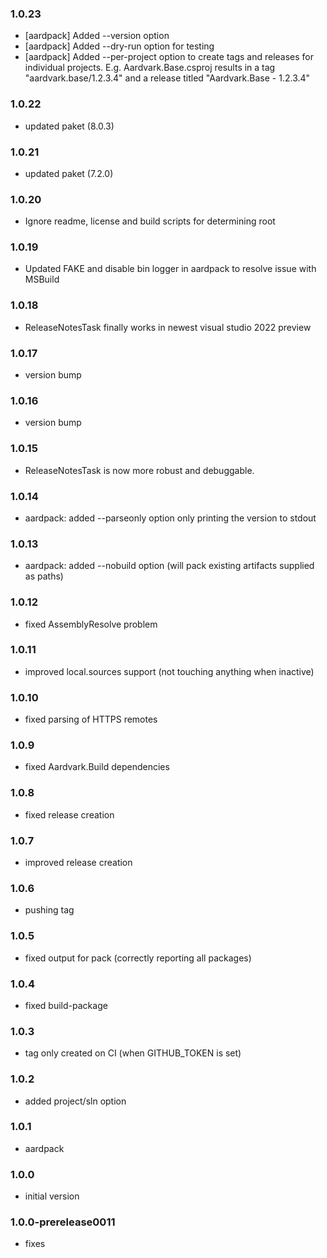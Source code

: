 ### 1.0.23
- [aardpack] Added --version option
- [aardpack] Added --dry-run option for testing
- [aardpack] Added --per-project option to create tags and releases for individual projects. E.g. Aardvark.Base.csproj results in a tag "aardvark.base/1.2.3.4" and a release titled "Aardvark.Base - 1.2.3.4"

### 1.0.22
* updated paket (8.0.3)

### 1.0.21
* updated paket (7.2.0)

### 1.0.20
* Ignore readme, license and build scripts for determining root

### 1.0.19
* Updated FAKE and disable bin logger in aardpack to resolve issue with MSBuild

### 1.0.18
* ReleaseNotesTask finally works in newest visual studio 2022 preview 

### 1.0.17
* version bump

### 1.0.16
* version bump

### 1.0.15
* ReleaseNotesTask is now more robust and debuggable.

### 1.0.14
* aardpack: added --parseonly option only printing the version to stdout

### 1.0.13
* aardpack: added --nobuild option (will pack existing artifacts supplied as paths)

### 1.0.12
* fixed AssemblyResolve problem

### 1.0.11
* improved local.sources support (not touching anything when inactive)

### 1.0.10
* fixed parsing of HTTPS remotes

### 1.0.9
* fixed Aardvark.Build dependencies

### 1.0.8
* fixed release creation

### 1.0.7
* improved release creation

### 1.0.6
* pushing tag

### 1.0.5
* fixed output for pack (correctly reporting all packages)

### 1.0.4
* fixed build-package

### 1.0.3
* tag only created on CI (when GITHUB_TOKEN is set)

### 1.0.2
* added project/sln option

### 1.0.1
* aardpack

### 1.0.0
* initial version

### 1.0.0-prerelease0011 
* fixes